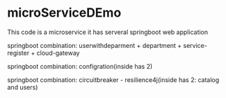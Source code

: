 # microServiceDEmo
This code is a microservice
it has serveral springboot web application

springboot combination: userwithdeparment + department + service-register + cloud-gateway

springboot combination: configration(inside has 2)

springboot combination: circuitbreaker - resilience4j(inside has 2: catalog and users)

